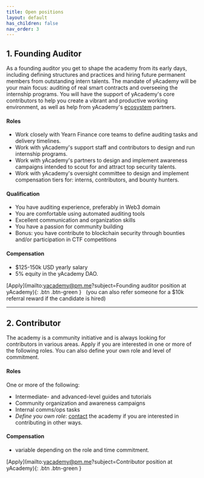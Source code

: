 ```yaml
---
title: Open positions
layout: default
has_children: false
nav_order: 3
---
```


## 1. Founding Auditor

As a founding auditor you get to shape the academy from its early days, including defining structures and practices and hiring future permanent members from outstanding intern talents. The mandate of yAcademy will be your main focus: auditing of real smart contracts and overseeing the internship programs. You will have the support of yAcademy's core contributors to help you create a vibrant and productive working environment, as well as help from yAcademy's [ecosystem](/alliance) partners.

#### **Roles**

- Work closely with Yearn Finance core teams to define auditing tasks and delivery timelines.
- Work with yAcademy's support staff and contributors to design and run internship programs.
- Work with yAcademy's partners to design and implement awareness campaigns intended to scout for and attract top security talents.
- Work with yAcademy's oversight committee to design and implement compensation tiers for: interns, contributors, and bounty hunters.

#### **Qualification**

- You have auditing experience, preferably in Web3 domain
- You are comfortable using automated auditing tools
- Excellent communication and organization skills
- You have a passion for community building
- Bonus: you have contribute to blockchain security through bounties and/or participation in CTF competitions

#### **Compensation**

- $125-150k USD yearly salary
- 5% equity in the yAcademy DAO.

<span class="fs-5"> [Apply](mailto:yacademy@pm.me?subject=Founding auditor position at yAcademy){: .btn .btn-green } </span> &nbsp; (you can also refer someone for a $10k referral reward if the candidate is hired)

----

## 2. Contributor

The academy is a community initiative and is always looking for contributors in various areas. Apply if you are interested in one or more of the following roles. You can also define your own role and level of commitment.


#### **Roles**

One or more of the following:

- Intermediate- and advanced-level guides and tutorials
- Community organization and awareness campaigns
- Internal comms/ops tasks
- _Define you own role_: [contact](mailto:yacademy@pm.me) the academy if you are interested in contributing in other ways.

#### **Compensation**

- variable depending on the role and time commitment.

<span class="fs-5"> [Apply](mailto:yacademy@pm.me?subject=Contributor position at yAcademy){: .btn .btn-green } </span> &nbsp;
